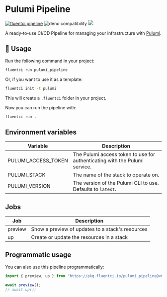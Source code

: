 # Pulumi Pipeline

[![fluentci pipeline](https://img.shields.io/badge/dynamic/json?label=pkg.fluentci.io&labelColor=%23000&color=%23460cf1&url=https%3A%2F%2Fapi.fluentci.io%2Fv1%2Fpipeline%2Fpulumi_pipeline&query=%24.version)](https://pkg.fluentci.io/pulumi_pipeline)
![deno compatibility](https://shield.deno.dev/deno/^1.37)
[![](https://img.shields.io/codecov/c/gh/fluent-ci-templates/pulumi-pipeline)](https://codecov.io/gh/fluent-ci-templates/pulumi-pipeline)

A ready-to-use CI/CD Pipeline for managing your infrastructure with [Pulumi](https://www.pulumi.com/).

## 🚀 Usage

Run the following command in your project:

```bash
fluentci run pulumi_pipeline
```

Or, if you want to use it as a template:

```bash
fluentci init -t pulumi
```

This will create a `.fluentci` folder in your project.

Now you can run the pipeline with:

```bash
fluentci run .
```

## Environment variables

| Variable            | Description                                                                |
| ------------------- | -------------------------------------------------------------------------- |
| PULUMI_ACCESS_TOKEN | The Pulumi access token to use for authenticating with the Pulumi service. |
| PULUMI_STACK        | The name of the stack to operate on.                                       |
| PULUMI_VERSION      | The version of the Pulumi CLI to use. Defaults to `latest`.                |

## Jobs

| Job     | Description                                      |
| ------- | ------------------------------------------------ |
| preview | Show a preview of updates to a stack's resources |
| up      | Create or update the resources in a stack        |

## Programmatic usage

You can also use this pipeline programmatically:

```ts
import { preview, up } from "https://pkg.fluentci.io/pulumi_pipeline@v0.2.0/mod.ts";

await preview();
// await up();
```
